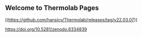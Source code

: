 ## Welcome to Thermolab Pages

[(https://github.com/hansjcv/Thermolab/releases/tag/v22.03.07)]

https://doi.org/10.5281/zenodo.6334839
